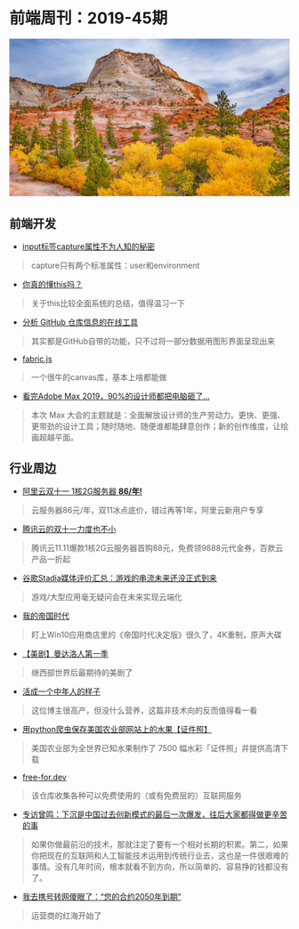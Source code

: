 # 前端周刊：2019-45期

[![](/img/bing/20191119.png?imageMogr2/thumbnail/960x)](https://cn.bing.com/search?q=锡安国家公园)

## 前端开发

- [input标签capture属性不为人知的秘密](https://www.cnblogs.com/LisenH/p/11635919.html)

> capture只有两个标准属性：user和environment

- [你真的懂this吗？](https://github.com/YvetteLau/Blog/issues/6)

> 关于this比较全面系统的总结，值得温习一下

- [分析 GitHub 仓库信息的在线工具](https://repo-analytics.github.io/)

> 其实都是GitHub自带的功能，只不过将一部分数据用图形界面呈现出来

- [fabric.js](https://github.com/fabricjs/fabric.js)

> 一个很牛的canvas库，基本上啥都能做

- [看完Adobe Max 2019，90%的设计师都把电脑砸了…](https://mp.weixin.qq.com/s?__biz=MzIzNjc1NzUzMw==&mid=2247532898&idx=1&sn=7f6297f5e4d4bbe083634b4ce889948c)

> 本次 Max 大会的主题就是：全面解放设计师的生产劳动力。更快、更强、更带劲的设计工具；随时随地、随便谁都能肆意创作；新的创作维度，让绘画超越平面。

## 行业周边

- [阿里云双十一 1核2G服务器 **86/年!**](https://www.aliyun.com/1111/2019/group-buying-share?ptCode=9D298960E551E698B37AE7BB83BCB271647C88CF896EF535&userCode=y31qmczl&share_source=copy_link)

> 云服务器86元/年，双11冰点底价，错过再等1年，阿里云新用户专享

- [腾讯云的双十一力度也不小](https://cloud.tencent.com/act/cps/redirect?redirect=1050&cps_key=55b0d6026f97f5980bceec15fcefa0af&from=console)

> 腾讯云11.11爆款1核2G云服务器首购88元，免费领9888元代金券，百款云产品一折起

- [谷歌Stadia媒体评价汇总：游戏的串流未来还没正式到来](https://hot.cnbeta.com/articles/game/912221.htm)

> 游戏/大型应用毫无疑问会在未来实现云端化

- [我的帝国时代](https://mp.weixin.qq.com/s?__biz=MzI0MDg4Njk4OA==&mid=2247484387&idx=1&sn=f33261f08ce668ba3dd29c12d260a8ea)

> 盯上Win10应用商店里的《帝国时代决定版》很久了，4K重制，原声大碟

- [【美剧】曼达洛人第一季](https://www.meijutt.com/content/meiju24901.html)

> 继西部世界后最期待的美剧了

- [活成一个中年人的样子](https://sofi.sh/p/%E6%B4%BB%E6%88%90%E4%B8%80%E4%B8%AA%E4%B8%AD%E5%B9%B4%E4%BA%BA%E7%9A%84%E6%A0%B7%E5%AD%90/)

> 这位博主很高产，但没什么营养，这篇非技术向的反而值得看一看

- [用python爬虫保存美国农业部网站上的水果【证件照】](https://github.com/jwenjian/ghiblog/issues/114)

> 美国农业部为全世界已知水果制作了 7500 幅水彩「证件照」并提供高清下载

- [free-for.dev](https://free-for.dev/)

> 该仓库收集各种可以免费使用的（或有免费层的）互联网服务

- [专访曾鸣：下沉是中国过去创新模式的最后一次爆发，往后大家都得做更辛苦的事](https://mp.weixin.qq.com/s?__biz=MzU4MTY0NzE5NQ==&mid=2247484959&idx=1&sn=e7bee17a9e22ac8bc1bf2afec07bde06)

> 如果你做最前沿的技术，那就注定了要有一个相对长期的积累。第二，如果你把现在的互联网和人工智能技术运用到传统行业去，这也是一件很艰难的事情。没有几年时间，根本就看不到方向，所以简单的、容易挣的钱都没有了。

- [我去携号转网傻眼了：“您的合约2050年到期”](https://www.cnbeta.com/articles/tech/914205.htm)

> 运营商的红海开始了
